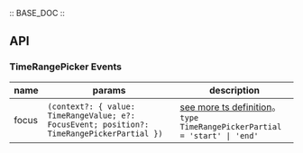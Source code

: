 :: BASE_DOC ::

## API


### TimeRangePicker Events

name | params | description
-- | -- | --
focus | `(context?: { value: TimeRangeValue; e?: FocusEvent; position?: TimeRangePickerPartial }) ` | [see more ts definition](https://github.com/Tencent/tdesign-mobile-vue/tree/develop/src/time-picker/type.ts)。<br/>`type TimeRangePickerPartial = 'start' \| 'end'`<br/>
